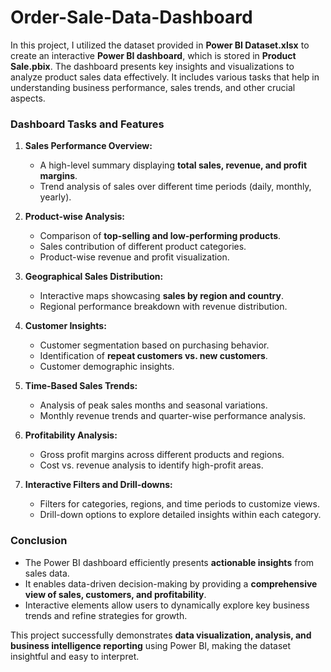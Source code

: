 # Order-Sale-Data-Dashboard
In this project, I utilized the dataset provided in **Power BI Dataset.xlsx** to create an interactive **Power BI dashboard**, which is stored in **Product Sale.pbix**. The dashboard presents key insights and visualizations to analyze product sales data effectively. It includes various tasks that help in understanding business performance, sales trends, and other crucial aspects.

### **Dashboard Tasks and Features**
1. **Sales Performance Overview:**
   - A high-level summary displaying **total sales, revenue, and profit margins**.
   - Trend analysis of sales over different time periods (daily, monthly, yearly).

2. **Product-wise Analysis:**
   - Comparison of **top-selling and low-performing products**.
   - Sales contribution of different product categories.
   - Product-wise revenue and profit visualization.

3. **Geographical Sales Distribution:**
   - Interactive maps showcasing **sales by region and country**.
   - Regional performance breakdown with revenue distribution.

4. **Customer Insights:**
   - Customer segmentation based on purchasing behavior.
   - Identification of **repeat customers vs. new customers**.
   - Customer demographic insights.

5. **Time-Based Sales Trends:**
   - Analysis of peak sales months and seasonal variations.
   - Monthly revenue trends and quarter-wise performance analysis.

6. **Profitability Analysis:**
   - Gross profit margins across different products and regions.
   - Cost vs. revenue analysis to identify high-profit areas.

7. **Interactive Filters and Drill-downs:**
   - Filters for categories, regions, and time periods to customize views.
   - Drill-down options to explore detailed insights within each category.

### **Conclusion**
- The Power BI dashboard efficiently presents **actionable insights** from sales data.
- It enables data-driven decision-making by providing a **comprehensive view of sales, customers, and profitability**.
- Interactive elements allow users to dynamically explore key business trends and refine strategies for growth.

This project successfully demonstrates **data visualization, analysis, and business intelligence reporting** using Power BI, making the dataset insightful and easy to interpret.

